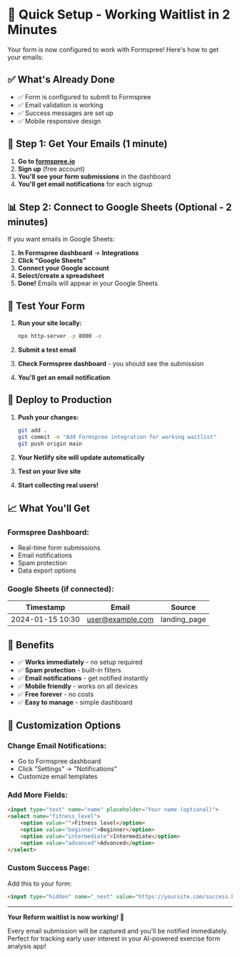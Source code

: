 # 🚀 Quick Setup - Working Waitlist in 2 Minutes

Your form is now configured to work with Formspree! Here's how to get your emails:

## ✅ **What's Already Done**

- ✅ Form is configured to submit to Formspree
- ✅ Email validation is working
- ✅ Success messages are set up
- ✅ Mobile responsive design

## 📧 **Step 1: Get Your Emails (1 minute)**

1. **Go to [formspree.io](https://formspree.io)**
2. **Sign up** (free account)
3. **You'll see your form submissions** in the dashboard
4. **You'll get email notifications** for each signup

## 📊 **Step 2: Connect to Google Sheets (Optional - 2 minutes)**

If you want emails in Google Sheets:

1. **In Formspree dashboard** → **Integrations**
2. **Click "Google Sheets"**
3. **Connect your Google account**
4. **Select/create a spreadsheet**
5. **Done!** Emails will appear in your Google Sheets

## 🧪 **Test Your Form**

1. **Run your site locally:**
   ```bash
   npx http-server -p 8000 -o
   ```

2. **Submit a test email**
3. **Check Formspree dashboard** - you should see the submission
4. **You'll get an email notification**

## 🚀 **Deploy to Production**

1. **Push your changes:**
   ```bash
   git add .
   git commit -m "Add Formspree integration for working waitlist"
   git push origin main
   ```

2. **Your Netlify site will update automatically**
3. **Test on your live site**
4. **Start collecting real users!**

## 📈 **What You'll Get**

### **Formspree Dashboard:**
- Real-time form submissions
- Email notifications
- Spam protection
- Data export options

### **Google Sheets (if connected):**
| Timestamp | Email | Source |
|-----------|-------|--------|
| 2024-01-15 10:30 | user@example.com | landing_page |

## 🎯 **Benefits**

- ✅ **Works immediately** - no setup required
- ✅ **Spam protection** - built-in filters
- ✅ **Email notifications** - get notified instantly
- ✅ **Mobile friendly** - works on all devices
- ✅ **Free forever** - no costs
- ✅ **Easy to manage** - simple dashboard

## 🔧 **Customization Options**

### **Change Email Notifications:**
- Go to Formspree dashboard
- Click "Settings" → "Notifications"
- Customize email templates

### **Add More Fields:**
```html
<input type="text" name="name" placeholder="Your name (optional)">
<select name="fitness_level">
    <option value="">Fitness level</option>
    <option value="beginner">Beginner</option>
    <option value="intermediate">Intermediate</option>
    <option value="advanced">Advanced</option>
</select>
```

### **Custom Success Page:**
Add this to your form:
```html
<input type="hidden" name="_next" value="https://yoursite.com/success.html">
```

---

**Your Reform waitlist is now working! 🎉**

Every email submission will be captured and you'll be notified immediately. Perfect for tracking early user interest in your AI-powered exercise form analysis app!
